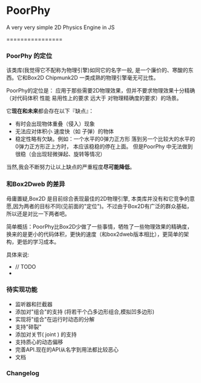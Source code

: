 PoorPhy
=======

A very very simple 2D Physics Engine in JS


================

### PoorPhy 的定位

该类库(我觉得它不配称为物理引擎)如同它的名字一般, 是一个廉价的、寒酸的东西。它和Box2D Chipmunk2D 一类成熟的物理引擎毫无可比性。


PoorPhy的定位是： 应用于那些需要2D物理效果，但并不要求物理效果十分精确（对代码体积 性能 易用性上的要求 远大于 对物理精确度的要求）的场景。


它**现在和未来**都会存在以下『缺点』：

* 有时会出现物体重叠（侵入）现象
* 无法应对体积小 速度快（如 子弹）的物体
* 稳定性略有欠缺。例如：一个水平的0弹力正方形 落到另一个比较大的水平的0弹力正方形正上方时， 本应该稳稳的停在上面。 但是PoorPhy 中无法做到很稳（会出现轻微弹起、旋转等情况）
 
 
当然,我会不断努力让以上缺点的严重程度**尽可能降低**。


### 和Box2Dweb 的差异
毋庸置疑,Box2D 是目前综合表现最佳的2D物理引擎, 本类库并没有和它竞争的意愿,因为两者的目标不同(见前面的"定位")。不过由于Box2D有广泛的群众基础，所以还是对比一下两者吧。

简单概括：PoorPhy比Box2D少做了一些事情，牺牲了一些物理效果的精确度，换来的是更小的代码体积，更快的速度（和box2dweb版本相比），更简单的架构，更低的学习成本。

具体来说:

*  // TODO
*  

### 待实现功能

* 监听器和拦截器
* 添加对"组合"的支持 (将若干个凸多边形组合,模拟凹多边形)
* 实现将"组合"在运行时动态的分解
* 支持"碎裂"
* 添加对关节( joint ) 的支持
* 支持质心的动态偏移
* 完善API.现在的API从名字到用法都比较恶心
* 文档


### Changelog


